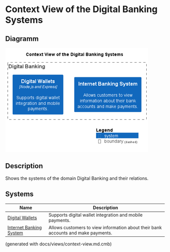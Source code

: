 # Context View of the Digital Banking Systems

## Diagramm
![Context View of the Digital Banking Systems](../../mybank/digital-banking/context-view.png)

## Description
Shows the systems of the domain Digital Banking and their relations.
## Systems
| Name | Description |
|---|---|
| [Digital Wallets](../../mybank/digital-banking/digital-wallets-system.md) | Supports digital wallet integration and mobile payments. |
| [Internet Banking System](../../mybank/digital-banking/internet-banking-system.md) | Allows customers to view information about their bank accounts and make payments. |


(generated with docs/views/context-view.md.cmb)
